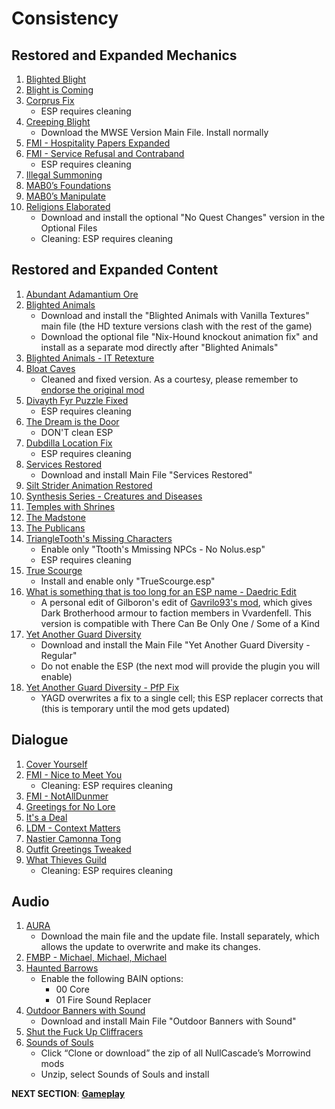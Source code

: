 # Consistency

## Restored and Expanded Mechanics
1. [Blighted Blight](https://www.nexusmods.com/morrowind/mods/48631?)
1. [Blight is Coming](https://www.nexusmods.com/morrowind/mods/47649?)
1. [Corprus Fix](https://www.nexusmods.com/morrowind/mods/45544?)
	- ESP requires cleaning
1. [Creeping Blight](https://www.nexusmods.com/morrowind/mods/47904?)
	- Download the MWSE Version Main File. Install normally
1. [FMI - Hospitality Papers Expanded](https://www.nexusmods.com/morrowind/mods/46107?)
1. [FMI - Service Refusal and Contraband](https://www.nexusmods.com/morrowind/mods/47456?)
	- ESP requires cleaning
1. [Illegal Summoning](https://www.nexusmods.com/morrowind/mods/47105?)
1. [MAB0’s Foundations](https://www.nexusmods.com/morrowind/mods/47244?)
1. [MAB0’s Manipulate](https://www.nexusmods.com/morrowind/mods/47222?)
1. [Religions Elaborated](https://www.nexusmods.com/morrowind/mods/47843?)
	- Download and install the optional "No Quest Changes" version in the Optional Files
	- Cleaning: ESP requires cleaning	
	
## Restored and Expanded Content
1. [Abundant Adamantium Ore](https://www.nexusmods.com/morrowind/mods/45726?)
1. [Blighted Animals](https://www.nexusmods.com/morrowind/mods/42245?)
	- Download and install the "Blighted Animals with Vanilla Textures" main file (the HD texture versions clash with the rest of the game)
	- Download the optional file "Nix-Hound knockout animation fix" and install as a separate mod directly after "Blighted Animals"
1. [Blighted Animals - IT Retexture](https://mega.nz/file/7pAGhSpK#4R1x2NTQ18iTWLiRTJRTM7TAYdIZ4_QNHQj1z_pQKQ4)
1. [Bloat Caves](https://mega.nz/file/285BhaYb#AYdaP7ZDgNpKPxqGA3N4CxtucjaJCne6Oc6mw1zQjBk)
	- Cleaned and fixed version. As a courtesy, please remember to [endorse the original mod](https://www.nexusmods.com/morrowind/mods/43141?)
1. [Divayth Fyr Puzzle Fixed](https://www.nexusmods.com/morrowind/mods/45155?)
	- ESP requires cleaning
1. [The Dream is the Door](https://www.nexusmods.com/morrowind/mods/47423?)
	- DON'T clean ESP	
1. [Dubdilla Location Fix](https://www.nexusmods.com/morrowind/mods/46720?)
	- ESP requires cleaning
1. [Services Restored](https://www.nexusmods.com/morrowind/mods/47068?)
	- Download and install Main File "Services Restored"
1. [Silt Strider Animation Restored](https://www.nexusmods.com/morrowind/mods/44150?)
1. [Synthesis Series - Creatures and Diseases](https://www.nexusmods.com/morrowind/mods/48279?)
1. [Temples with Shrines](https://www.nexusmods.com/morrowind/mods/45535?)
1. [The Madstone](https://www.nexusmods.com/morrowind/mods/47653?)
1. [The Publicans](https://www.nexusmods.com/morrowind/mods/45410?)
1. [TriangleTooth's Missing Characters](https://www.nexusmods.com/morrowind/mods/46234?)
	- Enable only "Ttooth's Mmissing NPCs - No Nolus.esp"
	- ESP requires cleaning
1. [True Scourge](https://www.nexusmods.com/morrowind/mods/43294?)
	- Install and enable only "TrueScourge.esp"
1. [What is something that is too long for an ESP name - Daedric Edit](https://mega.nz/file/f4pyFSZL#BoAxWMDSOMc7XQIUPjNIyrTQe5HWAW4yFk3Pm00aMps)
	- A personal edit of Gilboron's edit of [Gavrilo93's mod](https://www.nexusmods.com/morrowind/mods/47598?tab=description), which gives Dark Brotherhood armour to faction members in Vvardenfell. This version is compatible with There Can Be Only One / Some of a Kind
1. [Yet Another Guard Diversity](https://www.nexusmods.com/morrowind/mods/45894?)
	- Download and install the Main File "Yet Another Guard Diversity - Regular"
	- Do not enable the ESP (the next mod will provide the plugin you will enable)
1. [Yet Another Guard Diversity - PfP Fix](https://mega.nz/file/ug5HFJKI#yJ8TsnIXqFJYVOx964Ia8LEUE3KB3J5oVz4KCPHb-ew)
	- YAGD overwrites a fix to a single cell; this ESP replacer corrects that (this is temporary until the mod gets updated)

## Dialogue
1. [Cover Yourself](https://www.nexusmods.com/morrowind/mods/48016?)
1. [FMI - Nice to Meet You](https://www.nexusmods.com/morrowind/mods/47329?)
	- Cleaning: ESP requires cleaning
1. [FMI - NotAllDunmer](https://www.nexusmods.com/morrowind/mods/47569?)
1. [Greetings for No Lore](https://www.nexusmods.com/morrowind/mods/46063?)
1. [It's a Deal](https://www.nexusmods.com/morrowind/mods/47968?)
1. [LDM - Context Matters](https://www.nexusmods.com/morrowind/mods/48273?)
1. [Nastier Camonna Tong](https://www.nexusmods.com/morrowind/mods/22601?)
1. [Outfit Greetings Tweaked](https://www.nexusmods.com/morrowind/mods/46066?)
1. [What Thieves Guild](https://www.nexusmods.com/morrowind/mods/47728?)
	- Cleaning: ESP requires cleaning

## Audio
1. [AURA](https://www.nexusmods.com/morrowind/mods/48255?)
	- Download the main file and the update file. Install separately, which allows the update to overwrite and make its changes.
1. [FMBP - Michael, Michael, Michael](https://www.nexusmods.com/morrowind/mods/48598?)
1. [Haunted Barrows](https://www.nexusmods.com/morrowind/mods/46826?)
	- Enable the following BAIN options:
		- 00 Core
		- 01 Fire Sound Replacer
1. [Outdoor Banners with Sound](https://www.nexusmods.com/morrowind/mods/47068?)
	- Download and install Main File "Outdoor Banners with Sound"
1. [Shut the Fuck Up Cliffracers](https://www.nexusmods.com/morrowind/mods/46588?)
1. [Sounds of Souls](https://github.com/NullCascade/morrowind-mods)
	- Click “Clone or download” the zip of all NullCascade’s Morrowind mods
	- Unzip, select Sounds of Souls and install

**NEXT SECTION**:
[**Gameplay**](https://github.com/doublemoulinet/Morrowind-Modular-Mod-Guide/blob/master/GAMEPLAY.md)